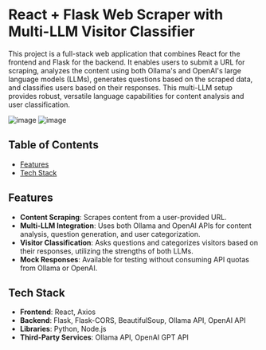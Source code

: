 # React + Flask Web Scraper with Multi-LLM Visitor Classifier

This project is a full-stack web application that combines React for the frontend and Flask for the backend. It enables users to submit a URL for scraping, analyzes the content using both Ollama's and OpenAI's large language models (LLMs), generates questions based on the scraped data, and classifies users based on their responses. This multi-LLM setup provides robust, versatile language capabilities for content analysis and user classification.

![image](https://github.com/user-attachments/assets/108919fa-a40f-4450-8c9d-c0fd0ab26d59)
![image](https://github.com/user-attachments/assets/ed62e099-e7f1-469a-8192-ec54ff6b043b)

## Table of Contents

- [Features](#features)
- [Tech Stack](#tech-stack)

## Features

- **Content Scraping**: Scrapes content from a user-provided URL.
- **Multi-LLM Integration**: Uses both Ollama and OpenAI APIs for content analysis, question generation, and user categorization.
- **Visitor Classification**: Asks questions and categorizes visitors based on their responses, utilizing the strengths of both LLMs.
- **Mock Responses**: Available for testing without consuming API quotas from Ollama or OpenAI.

## Tech Stack

- **Frontend**: React, Axios
- **Backend**: Flask, Flask-CORS, BeautifulSoup, Ollama API, OpenAI API
- **Libraries**: Python, Node.js
- **Third-Party Services**: Ollama API, OpenAI GPT API
